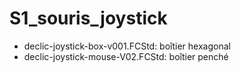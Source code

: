# S1_souris_joystick

- declic-joystick-box-v001.FCStd: boîtier hexagonal
- declic-joystick-mouse-V02.FCStd: boîtier penché


